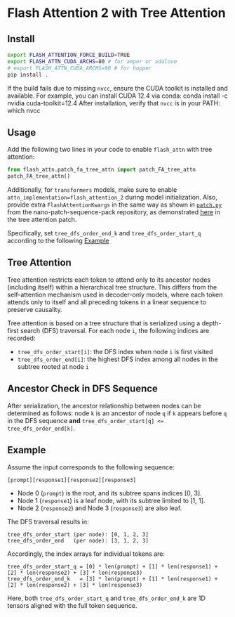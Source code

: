 # Flash Attention 2 with Tree Attention

## Install

```bash
export FLASH_ATTENTION_FORCE_BUILD=TRUE
export FLASH_ATTN_CUDA_ARCHS=80 # for amper or adalove
# export FLASH_ATTN_CUDA_ARCHS=90 # for hopper 
pip install .
```

If the build fails due to missing `nvcc`, ensure the CUDA toolkit is installed and available.
For example, you can install CUDA 12.4 via conda:
   conda install -c nvidia cuda-toolkit=12.4
After installation, verify that `nvcc` is in your PATH:
   which nvcc

## Usage

Add the following two lines in your code to enable `flash_attn` with tree attention:

```python
from flash_attn.patch_fa_tree_attn import patch_FA_tree_attn
patch_FA_tree_attn()
```

Additionally, for `transformers` models, make sure to enable `attn_implementation=flash_attention_2` during model initialization. Also, provide extra `FlashAttentionKwargs` in the same way as shown in [`patch.py`](https://github.com/efsotr/nano-patch-sequence-pack/blob/main/patch.py) from the nano-patch-sequence-pack repository, as demonstrated [here](https://github.com/efsotr/flash-attention-w-tree-attn/blob/0c43a382841cbc48d7b57d20fbea7a0b7887eaf8/flash_attn/patch_fa_tree_attn.py#L14) in the tree attention patch.

Specifically, set `tree_dfs_order_end_k` and `tree_dfs_order_start_q` according to the following [Example](#Example)

## Tree Attention

Tree attention restricts each token to attend only to its ancestor nodes (including itself) within a hierarchical tree structure. This differs from the self-attention mechanism used in decoder-only models, where each token attends only to itself and all preceding tokens in a linear sequence to preserve causality.

Tree attention is based on a tree structure that is serialized using a depth-first search (DFS) traversal. For each node `i`, the following indices are recorded:

* `tree_dfs_order_start[i]`: the DFS index when node `i` is first visited
* `tree_dfs_order_end[i]`: the highest DFS index among all nodes in the subtree rooted at node `i`

## Ancestor Check in DFS Sequence

After serialization, the ancestor relationship between nodes can be determined as follows: node `k` is an ancestor of node `q` if `k` appears before `q` in the DFS sequence **and**
`tree_dfs_order_start[q] <= tree_dfs_order_end[k]`.

## Example

Assume the input corresponds to the following sequence:

```
[prompt][response1][response2][response3]
```

* Node 0 (`prompt`) is the root, and its subtree spans indices \[0, 3].
* Node 1 (`response1`) is a leaf node, with its subtree limited to \[1, 1].
* Node 2 (`response2`) and Node 3 (`response3`) are also leaf.

The DFS traversal results in:

```
tree_dfs_order_start (per node): [0, 1, 2, 3]
tree_dfs_order_end   (per node): [3, 1, 2, 3]
```

Accordingly, the index arrays for individual tokens are:

```
tree_dfs_order_start_q = [0] * len(prompt) + [1] * len(response1) + [2] * len(response2) + [3] * len(response3)
tree_dfs_order_end_k   = [3] * len(prompt) + [1] * len(response1) + [2] * len(response2) + [3] * len(response3)
```

Here, both `tree_dfs_order_start_q` and `tree_dfs_order_end_k` are 1D tensors aligned with the full token sequence.
